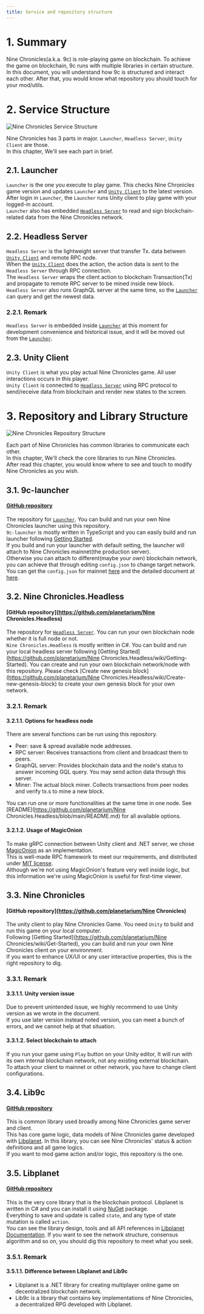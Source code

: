 ```yaml
---
title: Service and repository structure
---
```


# 1. Summary

Nine Chronicles(a.k.a. 9c) is role-playing game on blockchain. To achieve the game on blockchain, 9c runs with multiple
libraries in certain structure.  
In this document, you will understand how 9c is structured and interact each other. After that, you would know what
repository you should touch for your mod/utils.

# 2. Service Structure

![Nine Chronicles Service Structure](images/0001_service_structure.png)

Nine Chronicles has 3 parts in major. `Launcher`, `Headless Server`, `Unity Client` are those.  
In this chapter, We'll see each part in brief.

## 2.1. Launcher

`Launcher` is the one you execute to play game. This checks Nine Chronicles game version and updates `Launcher`
and [`Unity Client`](#2.3.-Unity-Client) to the latest version.  
After login in `Launcher`, the `Launcher` runs Unity client to play game with your logged-in account.  
`Launcher` also has embedded [`Headless Server`](#2.2.-Headless-Server) to read and sign blockchain-related data from the Nine Chronicles network.

## 2.2. Headless Server

`Headless Server` is the lightweight server that transfer Tx. data between [`Unity Client`](#2.3.-Unity-Client) and
remote RPC node.  
When the [`Unity Client`](#2.3.-Unity-Client) does the action, the action data is sent to the `Headless Server` through
RPC connection.  
The `Headless Server` wraps the client action to blockchain Transaction(Tx) and propagate to remote RPC server to be
mined inside new block.  
`Headless Server` also runs GraphQL server at the same time, so the [`Launcher`](#2.1.-Launcher) can query and get the
newest data.

### 2.2.1. Remark

`Headless Server` is embedded inside [`Launcher`](#2.1.-Launcher) at this moment for development convenience and
historical issue, and it will be moved out from the [`Launcher`](#2.1.-Launcher).

## 2.3. Unity Client

`Unity Client` is what you play actual Nine Chronicles game. All user interactions occurs in this player.  
`Unity Client` is connected to [`Headless Server`](#2.2.-Headless-Server) using RPC protocol to send/receive data from
blockchain and render new states to the screen.

# 3. Repository and Library Structure

![Nine Chronicles Repository Structure](images/0002_repository_structure.png)

Each part of Nine Chronicles has common libraries to communicate each other.  
In this chapter, We'll check the core libraries to run Nine Chronicles.  
After read this chapter, you would know where to see and touch to modify Nine Chronicles as you wish.

## 3.1. 9c-launcher

#### [GitHub repository](https://github.com/planetarium/9c-launcher)

The repository for [`Launcher`](#2.1.-Launcher). You can build and run your own Nine Chronicles launcher using this repository.  
`9c-launcher` is mostly written in TypeScript and you can easily build and run launcher following [Getting Started](https://github.com/planetarium/9c-launcher/wiki/Getting-Started).  
If you build and run your launcher with default setting, the launcher will attach to Nine Chronicles mainnet(the production server).  
Otherwise you can attach to different(maybe your own) blockchain network, you can achieve that through editing `config.json` to change target network.
You can get the `config.json` for mainnet [here](https://download.nine-chronicles.com/9c-launcher-config.json) and the detailed document at [here](../the-structure-and-location-of-config-json.md).

## 3.2. Nine Chronicles.Headless

#### [GitHub repository](https://github.com/planetarium/Nine Chronicles.Headless)

The repository for [`Headless Server`](#2.2.-Headless-Server). You can run your own blockchain node whether it is full node or not.  
`Nine Chronicles.Headless` is mostly written in C#. You can build and run your local headless server
following [Getting Started](https://github.com/planetarium/Nine Chronicles.Headless/wiki/Getting-Started).
You can create and run your own blockchain network/node with this repository. Please
check [Create new genesis block](https://github.com/planetarium/Nine Chronicles.Headless/wiki/Create-new-genesis-block)
to create your own genesis block for your own network.

### 3.2.1. Remark

#### 3.2.1.1. Options for headless node

There are several functions can be run using this repository.

- Peer: save & spread available node addresses.
- RPC server: Receives transactions from client and broadcast them to peers.
- GraphQL server: Provides blockchain data and the node's status to answer incoming GQL query. You may send action data through this server.
- Miner: The actual block miner. Collects transactions from peer nodes and verify tx.s to mine a new block.

You can run one or more functionalities at the same time in one node.
See [README](https://github.com/planetarium/Nine Chronicles.Headless/blob/main/README.md) for all available options.

#### 3.2.1.2. Usage of MagicOnion

To make gRPC connection between Unity client and .NET server, we chose [MagicOnion](https://cysharp.github.io/MagicOnion/) as an implementation.  
This is well-made RPC framework to meet our requirements, and distributed under [MIT license](https://opensource.org/licenses/MIT).  
Although we're not using MagicOnion's feature very well inside logic, but this information we're using MagicOnion is useful for first-time viewer.

## 3.3. Nine Chronicles

#### [GitHub repository](https://github.com/planetarium/Nine Chronicles)

The unity client to play Nine Chronicles Game. You need `Unity` to build and run this game on your local computer.  
Following [Getting Started](https://github.com/planetarium/Nine Chronicles/wiki/Get-Started), you can build and run your own Nine Chronicles client on your environment.  
If you want to enhance UX/UI or any user interactive properties, this is the right repository to dig.

### 3.3.1. Remark

#### 3.3.1.1. Unity version issue

Due to prevent unintended issue, we highly recommend to use Unity version as we wrote in the document.  
If you use later version instead noted version, you can meet a bunch of errors, and we cannot help at that situation.

#### 3.3.1.2. Select blockchain to attach

If you run your game using `Play` button on your Unity editor, It will run with its own internal blockchain network, not any existing external blockchain.  
To attach your client to mainnet or other network, you have to change client configurations.

## 3.4. Lib9c

#### [GitHub repository](https://github.com/planetarium/lib9c)

This is common library used broadly among Nine Chronicles game server and client.  
This has core game logic, data models of Nine Chronicles game developed with [Libplanet](#3.5.-Libplanet).
In this library, you can see Nine Chronicles' status & action definitions and all game logics.  
If you want to mod game action and/or logic, this repository is the one.

## 3.5. Libplanet

#### [GitHub repository](https://github.com/planetarium/libplanet)

This is the very core library that is the blockchain protocol. Libplanet is written in C# and you can install it using [NuGet](https://www.nuget.org/packages/Libplanet/) package.  
Everything to save and update is called `state`, and any type of state mutation is called `action`.  
You can see the library design, tools and all API references in [Libplanet Documentation](https://docs.libplanet.io/).
If you want to see the network structure, consensus algorithm and so on, you should dig this repository to meet what you seek.

### 3.5.1. Remark

#### 3.5.1.1. Difference between Libplanet and Lib9c

- Libplanet is a .NET library for creating multiplayer online game on decentralized blockchain network.
- Lib9c is a library that contains key implementations of Nine Chronicles, a decentralized RPG developed with Libplanet.
